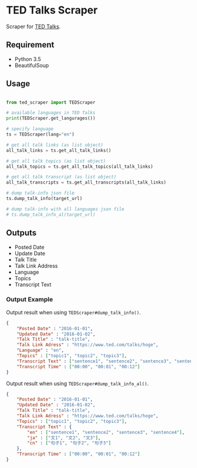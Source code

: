 # TED Talks Scraper

Scraper for [TED Talks](https://www.ted.com/talks).

## Requirement
	
* Python 3.5
* BeautifulSoup

## Usage

``` python

from ted_scraper import TEDScraper

# available languages in TED Talks
print(TEDScraper.get_langurages())

# specify language
ts = TEDScraper(lang="en")

# get all talk links (as list object)
all_talk_links = ts.get_all_talk_links()

# get all talk topics (as list object)
all_talk_topics = ts.get_all_talk_topics(all_talk_links)

# get all talk transcript (as list object)
all_talk_transcripts = ts.get_all_transcripts(all_talk_links)

# dump talk-info json file
ts.dump_talk_info(target_url)

# dump talk-info with all languages json file
# ts.dump_talk_info_al(target_url)
```

## Outputs

* Posted Date
* Update Date
* Talk Title
* Talk Link Address
* Language
* Topics
* Transcript Text

### Output Example

Output result when using `TEDScraper#dump_talk_info()`.

``` json
{
	"Posted Date" : "2016-01-01",
	"Updated Date" : "2016-01-02",
	"Talk Title" : "talk-title",
	"Talk Link Adress" : "https://www.ted.com/talks/hoge",
	"Language" : "en",
	"Topics" : ["topic1", "topic2", "topic3"],
	"Transcript Text" : ["sentence1", "sentence2", "sentence3", "sentence4"],
	"Transcript Time" : ["00:00", "00:01", "00:12"]
}
```


Output result when using `TEDScraper#dump_talk_info_al()`.

``` json
{
	"Posted Date" : "2016-01-01",
	"Updated Date" : "2016-01-02",
	"Talk Title" : "talk-title",
	"Talk Link Adress" : "https://www.ted.com/talks/hoge",
	"Topics" : ["topic1", "topic2", "topic3"],
	"Transcript Text" : {
		"en" : ["sentence1", "sentence2", "sentence3", "sentence4"],
		"ja" : ["文1", "文2", "文3"],
		"cn" : ["句子1", "句子2", "句子3"]
	},
	"Transcript Time" : ["00:00", "00:01", "00:12"]
}
```

